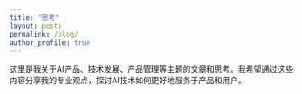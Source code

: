 ```yaml
---
title: "思考"
layout: posts
permalink: /blog/
author_profile: true
---
```


这里是我关于AI产品、技术发展、产品管理等主题的文章和思考。我希望通过这些内容分享我的专业观点，探讨AI技术如何更好地服务于产品和用户。 
